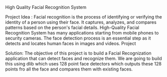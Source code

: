 High Quality Facial Recognition System

Project Idea : Facial recognition is the process of identifying or verifying the identity of a person using 
their face. It captures, analyzes, and compares patterns based on the person's facial details. High-Quality 
Facial Recognition System has many applications starting from mobile phones to security cameras. The face 
detection process is an essential step as it detects and locates human faces in images and videos. Project 

Solution: The objective of this project is to build a Facial Recognization application that can detect faces
and recognize them. We are going to build this using dlib which uses 128 point face detectors which outputs 
these 128 points fro all the face and compares them with existing faces.

